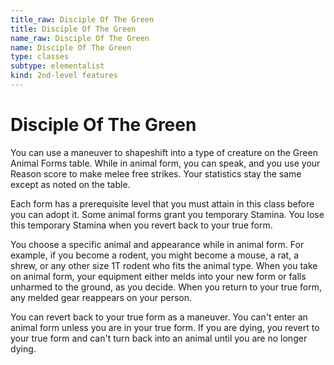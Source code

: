 ```yaml
---
title_raw: Disciple Of The Green
title: Disciple Of The Green
name_raw: Disciple Of The Green
name: Disciple Of The Green
type: classes
subtype: elementalist
kind: 2nd-level features
---
```


# Disciple Of The Green

You can use a maneuver to shapeshift into a type of creature on the Green Animal Forms table. While in animal form, you can speak, and you use your Reason score to make melee free strikes. Your statistics stay the same except as noted on the table.

Each form has a prerequisite level that you must attain in this class before you can adopt it. Some animal forms grant you temporary Stamina. You lose this temporary Stamina when you revert back to your true form.

You choose a specific animal and appearance while in animal form. For example, if you become a rodent, you might become a mouse, a rat, a shrew, or any other size 1T rodent who fits the animal type. When you take on animal form, your equipment either melds into your new form or falls unharmed to the ground, as you decide. When you return to your true form, any melded gear reappears on your person.

You can revert back to your true form as a maneuver. You can't enter an animal form unless you are in your true form. If you are dying, you revert to your true form and can't turn back into an animal until you are no longer dying.
